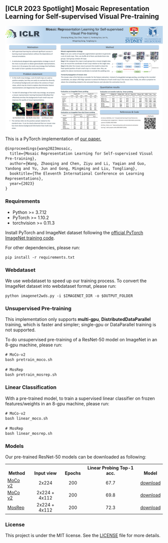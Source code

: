 ## [ICLR 2023 Spotlight] Mosaic Representation Learning for Self-supervised Visual Pre-training


<p align="center">
  <img src="fig/iclr-poster.png" width="600">
</p>

This is a PyTorch implementation of [our paper.](https://openreview.net/pdf?id=JAezPMehaUu)
```
@inproceedings{wang2023mosaic,
  title={Mosaic Representation Learning for Self-supervised Visual Pre-training},
  author={Wang, Zhaoqing and Chen, Ziyu and Li, Yaqian and Guo, Yandong and Yu, Jun and Gong, Mingming and Liu, Tongliang},
  booktitle={The Eleventh International Conference on Learning Representations},
  year={2023}
}
```


### Requirements

- Python >= 3.7.12
- PyTorch >= 1.10.2
- torchvision >= 0.11.3

Install PyTorch and ImageNet dataset following the [official PyTorch ImageNet training code](https://github.com/pytorch/examples/tree/master/imagenet).

For other dependencies, please run:
```
pip install -r requirements.txt
```

### Webdataset

We use webdataset to speed up our training process.
To convert the ImageNet dataset into webdataset format, please run:
```
python imagenet2wds.py -i $IMAGENET_DIR -o $OUTPUT_FOLDER
```


### Unsupervised Pre-training

This implementation only supports **multi-gpu**, **DistributedDataParallel** training, which is faster and simpler; single-gpu or DataParallel training is not supported.

To do unsupervised pre-training of a ResNet-50 model on ImageNet in an 8-gpu machine, please run:
```
# MoCo-v2
bash pretrain_moco.sh

# MosRep
bash pretrain_mosrep.sh
```

### Linear Classification

With a pre-trained model, to train a supervised linear classifier on frozen features/weights in an 8-gpu machine, please run:
```
# MoCo-v2
bash linear_moco.sh

# MosRep
bash linear_mosrep.sh
```

### Models

Our pre-trained ResNet-50 models can be downloaded as following:
<table><tbody>
<!-- START TABLE -->
<!-- TABLE HEADER -->
<th valign="bottom">Method</th>
<th valign="bottom">Input view</th>
<th valign="bottom">Epochs</th>
<th valign="bottom">Linear Probing Top-1 acc.</th>
<th valign="bottom">Model</th>
<!-- TABLE BODY -->
</tr>
<tr><td align="left"><a href="https://arxiv.org/abs/2003.04297">MoCo v2</a></td>
<td align="center">2x224 </td>
<td align="center">200</td>
<td align="center">67.7</td>
<td align="center"><a href="https://drive.google.com/file/d/1Nes3dxDvo0vmQ5uBuIuTJPfG1aX0kwan/view?usp=share_link">download</a></td>
</tr>

</tr>
<tr><td align="left"><a href="https://arxiv.org/abs/2003.04297">MoCo v2</a></td>
<td align="center">2x224 + 4x112 </td>
<td align="center">200</td>
<td align="center">69.8</td>
<td align="center"><a href="https://drive.google.com/file/d/1FhVT71MlNj0e2WCiYfzBeqSYecMwedTj/view?usp=share_link">download</a></td>
</tr>

</tr>
<tr><td align="left"><a href="https://openreview.net/pdf?id=JAezPMehaUu">MosRep</a></td>
<td align="center">2x224 + 4x112 </td>
<td align="center">200</td>
<td align="center">72.3</td>
<td align="center"><a href="https://drive.google.com/file/d/1Gs0qL5eUgOb-BhLIHd4Q50mMTKNjlo32/view?usp=share_link">download</a></td>
</tr>

</tbody></table>


### License
This project is under the MIT license. See the [LICENSE](LICENSE) file for more details.